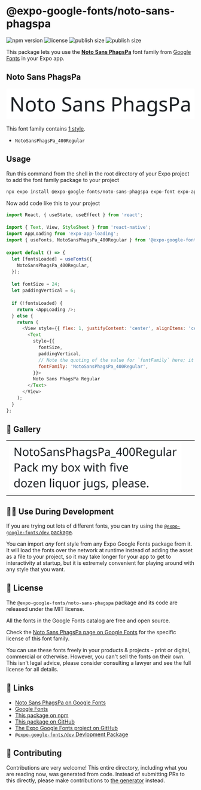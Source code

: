 # @expo-google-fonts/noto-sans-phagspa

![npm version](https://flat.badgen.net/npm/v/@expo-google-fonts/noto-sans-phagspa)
![license](https://flat.badgen.net/github/license/expo/google-fonts)
![publish size](https://flat.badgen.net/packagephobia/install/@expo-google-fonts/noto-sans-phagspa)
![publish size](https://flat.badgen.net/packagephobia/publish/@expo-google-fonts/noto-sans-phagspa)

This package lets you use the [**Noto Sans PhagsPa**](https://fonts.google.com/specimen/Noto+Sans+PhagsPa) font family from [Google Fonts](https://fonts.google.com/) in your Expo app.

## Noto Sans PhagsPa

![Noto Sans PhagsPa](./font-family.png)

This font family contains [1 style](#-gallery).

- `NotoSansPhagsPa_400Regular`

## Usage

Run this command from the shell in the root directory of your Expo project to add the font family package to your project
```sh
npx expo install @expo-google-fonts/noto-sans-phagspa expo-font expo-app-loading
```

Now add code like this to your project
```js
import React, { useState, useEffect } from 'react';

import { Text, View, StyleSheet } from 'react-native';
import AppLoading from 'expo-app-loading';
import { useFonts, NotoSansPhagsPa_400Regular } from '@expo-google-fonts/noto-sans-phagspa';

export default () => {
  let [fontsLoaded] = useFonts({
    NotoSansPhagsPa_400Regular,
  });

  let fontSize = 24;
  let paddingVertical = 6;

  if (!fontsLoaded) {
    return <AppLoading />;
  } else {
    return (
      <View style={{ flex: 1, justifyContent: 'center', alignItems: 'center' }}>
        <Text
          style={{
            fontSize,
            paddingVertical,
            // Note the quoting of the value for `fontFamily` here; it expects a string!
            fontFamily: 'NotoSansPhagsPa_400Regular',
          }}>
          Noto Sans PhagsPa Regular
        </Text>
      </View>
    );
  }
};

```

## 🔡 Gallery


||||
|-|-|-|
|![NotoSansPhagsPa_400Regular](./NotoSansPhagsPa_400Regular.ttf.png)||||


## 👩‍💻 Use During Development

If you are trying out lots of different fonts, you can try using the [`@expo-google-fonts/dev` package](https://github.com/expo/google-fonts/tree/master/font-packages/dev#readme).

You can import *any* font style from any Expo Google Fonts package from it. It will load the fonts
over the network at runtime instead of adding the asset as a file to your project, so it may take longer
for your app to get to interactivity at startup, but it is extremely convenient
for playing around with any style that you want.

## 📖 License

The `@expo-google-fonts/noto-sans-phagspa` package and its code are released under the MIT license.

All the fonts in the Google Fonts catalog are free and open source.

Check the [Noto Sans PhagsPa page on Google Fonts](https://fonts.google.com/specimen/Noto+Sans+PhagsPa) for the specific license of this font family.

You can use these fonts freely in your products & projects - print or digital, commercial or otherwise. However, you can't sell the fonts on their own. This isn't legal advice, please consider consulting a lawyer and see the full license for all details.

## 🔗 Links

- [Noto Sans PhagsPa on Google Fonts](https://fonts.google.com/specimen/Noto+Sans+PhagsPa)
- [Google Fonts](https://fonts.google.com/)
- [This package on npm](https://www.npmjs.com/package/@expo-google-fonts/noto-sans-phagspa)
- [This package on GitHub](https://github.com/expo/google-fonts/tree/master/font-packages/noto-sans-phagspa)
- [The Expo Google Fonts project on GitHub](https://github.com/expo/google-fonts)
- [`@expo-google-fonts/dev` Devlopment Package](https://github.com/expo/google-fonts/tree/master/font-packages/dev)

## 🤝 Contributing

Contributions are very welcome! This entire directory, including what you are reading now, was generated from code. Instead of submitting PRs to this directly, please make contributions to [the generator](https://github.com/expo/google-fonts/tree/master/packages/generator) instead.
